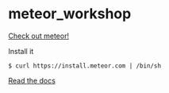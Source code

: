meteor_workshop
===============

[Check out meteor!](http://meteor.com/)

Install it

    $ curl https://install.meteor.com | /bin/sh
  
[Read the docs](http://docs.meteor.com/)